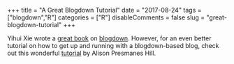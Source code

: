 +++
title = "A Great Blogdown Tutorial"
date = "2017-08-24"
tags = ["blogdown","R"]
categories = ["R"]
disableComments = false
slug = "great-blogdown-tutorial"
+++

Yihui Xie wrote a [great book](https://bookdown.org/yihui/blogdown/) on [blogdown](https://github.com/rstudio/blogdown). However, for an even better tutorial on how to get up and running with a blogdown-based blog, check out this wonderful [tutorial](https://apreshill.rbind.io/post/up-and-running-with-blogdown/) by Alison Presmanes Hill.
